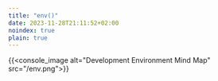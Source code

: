 ```yaml
---
title: "env()"
date: 2023-11-28T21:11:52+02:00
noindex: true
plain: true
---
```

{{<console_image alt="Development Environment Mind Map" src="/env.png">}}